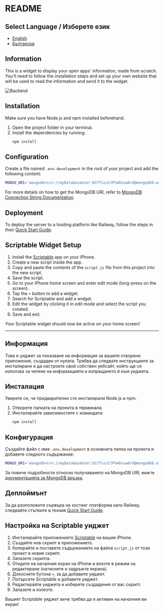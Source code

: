 # README

## Select Language / Изберете език
- [English](#information)
- [Български](#информация)

## Information

This is a widget to display your open apps' information, made from scratch. You'll need to follow the installation steps and set up your own website that will be used to read the information and send it to the widget.

![Backend](https://github.com/user-attachments/assets/57048d01-362d-4d27-911e-2d110957dab4)

## Installation

Make sure you have Node.js and npm installed beforehand.

1. Open the project folder in your terminal.
2. Install the dependencies by running:
   ```sh
   npm install
   ```

## Configuration

Create a file named `.env.development` in the root of your project and add the following content:

```sh
MONGO_URI='mongodb+srv://myDatabaseUser:D1fficultP%40ssw0rd@mongodb0.example.com/?authSource=admin&replicaSet=myRepl'
```

For more details on how to get the MongoDB URI, refer to [MongoDB Connection String Documentation](https://www.mongodb.com/docs/manual/reference/connection-string/).

## Deployment

To deploy the server to a hosting platform like Railway, follow the steps in their [Quick Start Guide](https://docs.railway.com/quick-start).

## Scriptable Widget Setup

1. Install the [Scriptable](https://apps.apple.com/app/scriptable/id1405459188) app on your iPhone.
2. Create a new script inside the app.
3. Copy and paste the contents of the `script.js` file from this project into the new script.
4. Save the script.
5. Go to your iPhone home screen and enter edit mode (long-press on the screen).
6. Tap the `+` button to add a widget.
7. Search for Scriptable and add a widget.
8. Edit the widget by clicking it in edit mode and select the script you created.
9. Save and exit.

Your Scriptable widget should now be active on your home screen!

---

## Информация

Това е уиджет за показване на информация за вашите отворени приложения, създаден от нулата. Трябва да следвате инструкциите за инсталиране и да настроите свой собствен уебсайт, който ще се използва за четене на информацията и изпращането ѝ към уиджета.

## Инсталация

Уверете се, че предварително сте инсталирали Node.js и npm.

1. Отворете папката на проекта в терминала.
2. Инсталирайте зависимостите с командата:
   ```sh
   npm install
   ```

## Конфигурация

Създайте файл с име `.env.development` в основната папка на проекта и добавете следното съдържание:

```sh
MONGO_URI='mongodb+srv://myDatabaseUser:D1fficultP%40ssw0rd@mongodb0.example.com/?authSource=admin&replicaSet=myRepl'
```

За повече подробности относно получаването на MongoDB URI, вижте [документацията за MongoDB връзка](https://www.mongodb.com/docs/manual/reference/connection-string/).

## Деплоймънт

За да разположите сървъра на хостинг платформа като Railway, следвайте стъпките в техния [Quick Start Guide](https://docs.railway.com/quick-start).

## Настройка на Scriptable уиджет

1. Инсталирайте приложението [Scriptable](https://apps.apple.com/app/scriptable/id1405459188) на вашия iPhone.
2. Създайте нов скрипт в приложението.
3. Копирайте и поставете съдържанието на файла `script.js` от този проект в новия скрипт.
4. Запазете скрипта.
5. Отидете на началния екран на iPhone и влезте в режим на редактиране (натиснете и задръжте екрана).
6. Докоснете бутона `+`, за да добавите уиджет.
7. Потърсете Scriptable и добавете уиджет.
8. Редактирайте уиджета и изберете създадения от вас скрипт.
9. Запазете и излезте.

Вашият Scriptable уиджет вече трябва да е активен на началния ви екран!

